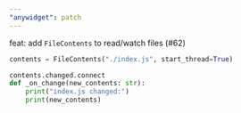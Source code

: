 ```yaml
---
"anywidget": patch
---
```


feat: add `FileContents` to read/watch files (#62)

```python
contents = FileContents("./index.js", start_thread=True)

contents.changed.connect
def _on_change(new_contents: str):
    print("index.js changed:")
    print(new_contents)
```
